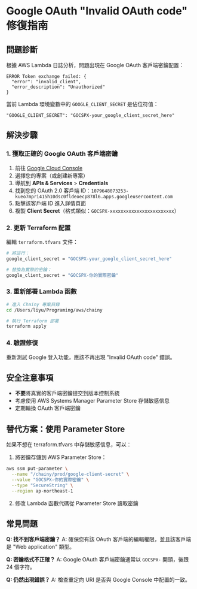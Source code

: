 # Google OAuth "Invalid OAuth code" 修復指南

## 問題診斷

根據 AWS Lambda 日誌分析，問題出現在 Google OAuth 客戶端密鑰配置：

```
ERROR Token exchange failed: {
  "error": "invalid_client",
  "error_description": "Unauthorized"
}
```

當前 Lambda 環境變數中的 `GOOGLE_CLIENT_SECRET` 是佔位符值：

```
"GOOGLE_CLIENT_SECRET": "GOCSPX-your_google_client_secret_here"
```

## 解決步驟

### 1. 獲取正確的 Google OAuth 客戶端密鑰

1. 前往 [Google Cloud Console](https://console.cloud.google.com/)
2. 選擇您的專案（或創建新專案）
3. 導航到 **APIs & Services** > **Credentials**
4. 找到您的 OAuth 2.0 客戶端 ID：`1079648073253-kueo7mpri415h10dsc0fldeoecp878l6.apps.googleusercontent.com`
5. 點擊該客戶端 ID 進入詳情頁面
6. 複製 **Client Secret**（格式類似：`GOCSPX-xxxxxxxxxxxxxxxxxxxxxxxx`）

### 2. 更新 Terraform 配置

編輯 `terraform.tfvars` 文件：

```bash
# 將這行：
google_client_secret = "GOCSPX-your_google_client_secret_here"

# 替換為實際的密鑰：
google_client_secret = "GOCSPX-你的實際密鑰"
```

### 3. 重新部署 Lambda 函數

```bash
# 進入 Chainy 專案目錄
cd /Users/liyu/Programing/aws/chainy

# 執行 Terraform 部署
terraform apply
```

### 4. 驗證修復

重新測試 Google 登入功能，應該不再出現 "Invalid OAuth code" 錯誤。

## 安全注意事項

- **不要**將真實的客戶端密鑰提交到版本控制系統
- 考慮使用 AWS Systems Manager Parameter Store 存儲敏感信息
- 定期輪換 OAuth 客戶端密鑰

## 替代方案：使用 Parameter Store

如果不想在 terraform.tfvars 中存儲敏感信息，可以：

1. 將密鑰存儲到 AWS Parameter Store：

```bash
aws ssm put-parameter \
  --name "/chainy/prod/google-client-secret" \
  --value "GOCSPX-你的實際密鑰" \
  --type "SecureString" \
  --region ap-northeast-1
```

2. 修改 Lambda 函數代碼從 Parameter Store 讀取密鑰

## 常見問題

**Q: 找不到客戶端密鑰？**
A: 確保您有該 OAuth 客戶端的編輯權限，並且該客戶端是 "Web application" 類型。

**Q: 密鑰格式不正確？**
A: Google OAuth 客戶端密鑰通常以 `GOCSPX-` 開頭，後跟 24 個字符。

**Q: 仍然出現錯誤？**
A: 檢查重定向 URI 是否與 Google Console 中配置的一致。

